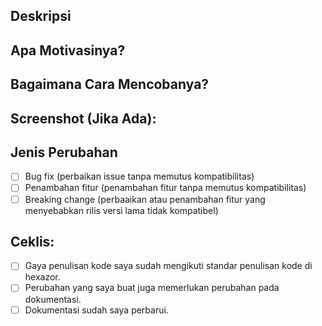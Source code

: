 ## Deskripsi
<!--- Deskripsikan perubahan apa saja yang Anda buat di pull request ini secara rinci -->

## Apa Motivasinya?
<!--- Mengapa perubahan ini perlu dilakukan? Masalah apa yang hendak diperbaiki? -->
<!--- Jika ini memperbaiki issue yang masih open, harap sertakan linknya disini. -->

## Bagaimana Cara Mencobanya?
<!--- Tolong jelaskan secara rinci bagaimana kami dapat mencob kode di perubahan yang Anda buat --->

## Screenshot (Jika Ada):


## Jenis Perubahan
<!--- Perubahan seperti apa yang dibawa oleh kode Anda? Taruh 'x' pada kotak - kotak yang sesuai --->
- [ ] Bug fix (perbaikan issue tanpa memutus kompatibilitas)
- [ ] Penambahan fitur (penambahan fitur tanpa memutus kompatibilitas)
- [ ] Breaking change (perbaaikan atau penambahan fitur yang menyebabkan rilis versi lama tidak kompatibel)

## Ceklis:
<!--- Baca seluruh kriteria berikut, dan taruh `x` pada kotak - kotak yang sesuai. -->
- [ ] Gaya penulisan kode saya sudah mengikuti standar penulisan kode di hexazor.
- [ ] Perubahan yang saya buat juga memerlukan perubahan pada dokumentasi.
- [ ] Dokumentasi sudah saya perbarui.
